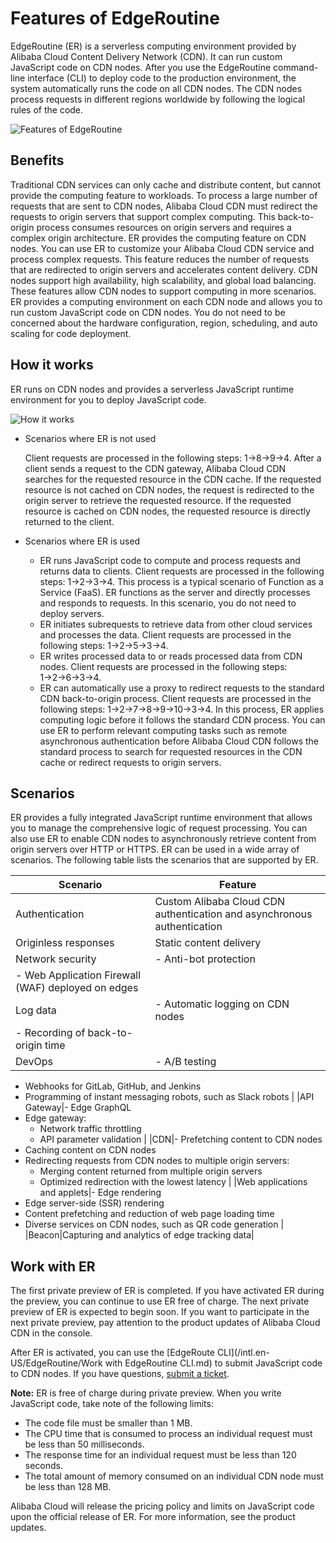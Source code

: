 # Features of EdgeRoutine

EdgeRoutine \(ER\) is a serverless computing environment provided by Alibaba Cloud Content Delivery Network \(CDN\). It can run custom JavaScript code on CDN nodes. After you use the EdgeRoutine command-line interface \(CLI\) to deploy code to the production environment, the system automatically runs the code on all CDN nodes. The CDN nodes process requests in different regions worldwide by following the logical rules of the code.

![Features of EdgeRoutine](https://static-aliyun-doc.oss-accelerate.aliyuncs.com/assets/img/en-US/8427271161/p211835.png)

## Benefits

Traditional CDN services can only cache and distribute content, but cannot provide the computing feature to workloads. To process a large number of requests that are sent to CDN nodes, Alibaba Cloud CDN must redirect the requests to origin servers that support complex computing. This back-to-origin process consumes resources on origin servers and requires a complex origin architecture. ER provides the computing feature on CDN nodes. You can use ER to customize your Alibaba Cloud CDN service and process complex requests. This feature reduces the number of requests that are redirected to origin servers and accelerates content delivery. CDN nodes support high availability, high scalability, and global load balancing. These features allow CDN nodes to support computing in more scenarios. ER provides a computing environment on each CDN node and allows you to run custom JavaScript code on CDN nodes. You do not need to be concerned about the hardware configuration, region, scheduling, and auto scaling for code deployment.

## How it works

ER runs on CDN nodes and provides a serverless JavaScript runtime environment for you to deploy JavaScript code.

![How it works](https://static-aliyun-doc.oss-accelerate.aliyuncs.com/assets/img/en-US/0715180261/p86758.png)

-   Scenarios where ER is not used

    Client requests are processed in the following steps: 1→8→9→4. After a client sends a request to the CDN gateway, Alibaba Cloud CDN searches for the requested resource in the CDN cache. If the requested resource is not cached on CDN nodes, the request is redirected to the origin server to retrieve the requested resource. If the requested resource is cached on CDN nodes, the requested resource is directly returned to the client.

-   Scenarios where ER is used
    -   ER runs JavaScript code to compute and process requests and returns data to clients. Client requests are processed in the following steps: 1→2→3→4. This process is a typical scenario of Function as a Service \(FaaS\). ER functions as the server and directly processes and responds to requests. In this scenario, you do not need to deploy servers.
    -   ER initiates subrequests to retrieve data from other cloud services and processes the data. Client requests are processed in the following steps: 1→2→5→3→4.
    -   ER writes processed data to or reads processed data from CDN nodes. Client requests are processed in the following steps: 1→2→6→3→4.
    -   ER can automatically use a proxy to redirect requests to the standard CDN back-to-origin process. Client requests are processed in the following steps: 1→2→7→8→9→10→3→4. In this process, ER applies computing logic before it follows the standard CDN process. You can use ER to perform relevant computing tasks such as remote asynchronous authentication before Alibaba Cloud CDN follows the standard process to search for requested resources in the CDN cache or redirect requests to origin servers.

## Scenarios

ER provides a fully integrated JavaScript runtime environment that allows you to manage the comprehensive logic of request processing. You can also use ER to enable CDN nodes to asynchronously retrieve content from origin servers over HTTP or HTTPS. ER can be used in a wide array of scenarios. The following table lists the scenarios that are supported by ER.

|Scenario|Feature|
|--------|-------|
|Authentication|Custom Alibaba Cloud CDN authentication and asynchronous authentication|
|Originless responses|Static content delivery|
|Network security|-   Anti-bot protection
-   Web Application Firewall \(WAF\) deployed on edges |
|Log data|-   Automatic logging on CDN nodes
-   Recording of back-to-origin time |
|DevOps|-   A/B testing
-   Webhooks for GitLab, GitHub, and Jenkins
-   Programming of instant messaging robots, such as Slack robots |
|API Gateway|-   Edge GraphQL
-   Edge gateway:
    -   Network traffic throttling
    -   API parameter validation |
|CDN|-   Prefetching content to CDN nodes
-   Caching content on CDN nodes
-   Redirecting requests from CDN nodes to multiple origin servers:
    -   Merging content returned from multiple origin servers
    -   Optimized redirection with the lowest latency |
|Web applications and applets|-   Edge rendering
-   Edge server-side \(SSR\) rendering
-   Content prefetching and reduction of web page loading time
-   Diverse services on CDN nodes, such as QR code generation |
|Beacon|Capturing and analytics of edge tracking data|

## Work with ER

The first private preview of ER is completed. If you have activated ER during the preview, you can continue to use ER free of charge. The next private preview of ER is expected to begin soon. If you want to participate in the next private preview, pay attention to the product updates of Alibaba Cloud CDN in the console.

After ER is activated, you can use the [EdgeRoute CLI](/intl.en-US/EdgeRoutine/Work with EdgeRoutine CLI.md) to submit JavaScript code to CDN nodes. If you have questions, [submit a ticket](https://workorder-intl.console.aliyun.com/?spm=5176.2020520001.aliyun_topbar.18.dbd44bd3e4f845#/ticket/createIndex).

**Note:** ER is free of charge during private preview. When you write JavaScript code, take note of the following limits:

-   The code file must be smaller than 1 MB.
-   The CPU time that is consumed to process an individual request must be less than 50 milliseconds.
-   The response time for an individual request must be less than 120 seconds.
-   The total amount of memory consumed on an individual CDN node must be less than 128 MB.

Alibaba Cloud will release the pricing policy and limits on JavaScript code upon the official release of ER. For more information, see the product updates.

